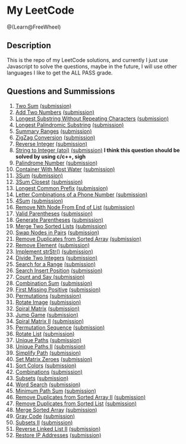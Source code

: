 # My LeetCode
@(Learn@FreeWheel)

## Description
This is the repo of my LeetCode solutions, and currently I just use Javascript to solve the questions, maybe in the future, I will use other languages I like to get the ALL PASS grade.

## Questions and Summissions

1. [Two Sum][1] [(submission)][2]
2. [Add Two Numbers][3] [(submission)][4]
3. [Longest Substring Without Repeating Characters][5] [(submission)][6]
4. [Longest Palindromic Substring][7] [(submission)][8]
5. [Summary Ranges][9] [(submission)][10]
6. [ZigZag Conversion][11] [(submission)][12]
7. [Reverse Integer][13] [(submission)][14]
8. [String to Integer (atoi)][15] [(submission)][16] **I think this question should be solved by using c/c++, sigh**
9. [Palindrome Number][17] [(submission)][18]
10. [Container With Most Water][19] [(submission)][20]
11. [3Sum][21] [(submission)][22]
12. [3Sum Closest][23] [(submission)][24]
13. [Longest Common Prefix][25] [(submission)][26]
14. [Letter Combinations of a Phone Number][27] [(submission)][28]
15. [4Sum][29] [(submission)][30]
16. [Remove Nth Node From End of List][31] [(submission)][32]
17. [Valid Parentheses][33] [(submission)][34]
18. [Generate Parentheses][35] [(submission)][36]
19. [Merge Two Sorted Lists][37] [(submission)][38]
20. [Swap Nodes in Pairs][39] [(submission)][40]
21. [Remove Duplicates from Sorted Array][41] [(submission)][42]
22. [Remove Element][43] [(submission)][44]
23. [Implement strStr()][45] [(submission)][46]
24. [Divide Two Integers][47] [(submission)][48]
25. [Search for a Range][49] [(submission)][50]
26. [Search Insert Position][51] [(submission)][52]
27. [Count and Say ][53] [(submission)][54]
28. [Combination Sum][55] [(submission)][56]
29. [First Missing Positive][57] [(submission)][58]
30. [Permutations][59] [(submission)][60]
31. [Rotate Image][61] [(submission)][62]
32. [Spiral Matrix][63] [(submission)][64]
33. [Jump Game][65] [(submission)][66]
34. [Spiral Matrix II][67] [(submission)][68]
35. [Permutation Sequence][69] [(submission)][70]
36. [Rotate List][71] [(submission)][72]
37. [Unique Paths][73] [(submission)][74]
38. [Unique Paths II][75] [(submission)][76]
39. [Simplify Path][77] [(submission)][78]
40. [Set Matrix Zeroes][79] [(submission)][80]
41. [Sort Colors][81] [(submission)][82]
42. [Combinations][83] [(submission)][84]
43. [Subsets][85] [(submission)][86]
44. [Word Search][87] [(submission)][88]
45. [Minimum Path Sum][89] [(submission)][90]
46. [Remove Duplicates from Sorted Array II][91] [(submission)][92]
47. [Remove Duplicates from Sorted List][93] [(submission)][94]
48. [Merge Sorted Array][95] [(submission)][96]
49. [Gray Code][97] [(submission)][98]
50. [Subsets II][99] [(submission)][100]
51. [Reverse Linked List II][101] [(submission)][102]
51. [Restore IP Addresses][103] [(submission)][104]

  [1]: https://leetcode.com/problems/two-sum/
  [2]: https://github.com/MrHuxu/leetcode/blob/master/submissions/two-sum.js
  [3]: https://leetcode.com/problems/add-two-numbers/
  [4]: https://github.com/MrHuxu/leetcode/blob/master/submissions/add-two-numbers.js
  [5]: https://leetcode.com/problems/longest-substring-without-repeating-characters/
  [6]: https://github.com/MrHuxu/leetcode/blob/master/submissions/longest-substring-without-repeating-characters.js
  [7]: https://leetcode.com/problems/longest-palindromic-substring/
  [8]: https://github.com/MrHuxu/leetcode/blob/master/submissions/longest-palindromic-substring.js
  [9]: https://leetcode.com/problems/summary-ranges/
  [10]: https://github.com/MrHuxu/leetcode/blob/master/submissions/summary-ramges.js
  [11]: https://leetcode.com/problems/zigzag-conversion/
  [12]: https://github.com/MrHuxu/leetcode/blob/master/submissions/zigzag-conversion.js
  [13]: https://leetcode.com/problems/reverse-integer/
  [14]: https://github.com/MrHuxu/leetcode/blob/master/submissions/reverse-integer.js
  [15]: https://leetcode.com/problems/string-to-integer-atoi/
  [16]: https://github.com/MrHuxu/leetcode/blob/master/submissions/string-to-integer-atoi.js
  [17]: https://leetcode.com/problems/palindrome-number/
  [18]: https://github.com/MrHuxu/leetcode/blob/master/submissions/palindrome-number.js
  [19]: https://leetcode.com/problems/container-with-most-water/
  [20]: https://github.com/MrHuxu/leetcode/blob/master/submissions/container-with-most-water.js
  [21]: https://leetcode.com/problems/3sum/
  [22]: https://github.com/MrHuxu/leetcode/blob/master/submissions/3sum.js
  [23]: https://leetcode.com/problems/3sum-closest/
  [24]: https://github.com/MrHuxu/leetcode/blob/master/submissions/3sum-closest.js
  [25]: https://leetcode.com/problems/longest-common-prefix/
  [26]: https://github.com/MrHuxu/leetcode/blob/master/submissions/longest-common-prefix.js
  [27]: https://leetcode.com/problems/letter-combinations-of-a-phone-number/
  [28]: https://github.com/MrHuxu/leetcode/blob/master/submissions/letter-combinations-of-a-phone-number.js
  [29]: https://leetcode.com/problems/4sum/
  [30]: https://github.com/MrHuxu/leetcode/blob/master/submissions/4sum.js
  [31]: https://leetcode.com/problems/remove-nth-node-from-end-of-list/
  [32]: https://github.com/MrHuxu/leetcode/blob/master/submissions/remove-nth-node-from-end-of-list.js
  [33]: https://leetcode.com/problems/valid-parentheses/
  [34]: https://github.com/MrHuxu/leetcode/blob/master/submissions/valid-parentheses.js
  [35]: https://leetcode.com/problems/generate-parentheses/
  [36]: https://github.com/MrHuxu/leetcode/blob/master/submissions/generate-parentheses.js
  [37]: https://leetcode.com/problems/merge-two-sorted-lists/
  [38]: https://github.com/MrHuxu/leetcode/blob/master/submissions/merge-two-sorted-lists.js
  [39]: https://leetcode.com/problems/swap-nodes-in-pairs/
  [40]: https://github.com/MrHuxu/leetcode/blob/master/submissions/swap-nodes-in-pairs.js
  [41]: https://leetcode.com/problems/remove-duplicates-from-sorted-array/
  [42]: https://github.com/MrHuxu/leetcode/blob/master/submissions/remove-duplicates-from-sorted-array.js
  [43]: https://leetcode.com/problems/remove-element/
  [44]: https://github.com/MrHuxu/leetcode/blob/master/submissions/remove-element.js
  [45]: https://leetcode.com/problems/implement-strstr/
  [46]: https://github.com/MrHuxu/leetcode/blob/master/submissions/implement-strstr.js
  [47]: https://leetcode.com/problems/divide-two-integers/
  [48]: https://github.com/MrHuxu/leetcode/blob/master/submissions/divide-two-integers.js
  [49]: https://leetcode.com/problems/search-for-a-range/
  [50]: https://github.com/MrHuxu/leetcode/blob/master/submissions/search-for-a-range.js
  [51]: https://leetcode.com/problems/search-insert-position/
  [52]: https://github.com/MrHuxu/leetcode/blob/master/submissions/search-insert-position.js
  [53]: https://leetcode.com/problems/count-and-say/
  [54]: https://github.com/MrHuxu/leetcode/blob/master/submissions/count-and-say.js
  [55]: https://leetcode.com/problems/combination-sum/
  [56]: https://github.com/MrHuxu/leetcode/blob/master/submissions/combination-sum.js
  [57]: https://leetcode.com/problems/first-missing-positive/
  [58]: https://github.com/MrHuxu/leetcode/blob/master/submissions/first-missing-positive.js
  [59]: https://leetcode.com/problems/permutations/
  [60]: https://github.com/MrHuxu/leetcode/blob/master/submissions/permutations.js
  [61]: https://leetcode.com/problems/rotate-image/
  [62]: https://github.com/MrHuxu/leetcode/blob/master/submissions/rotate-image.js
  [63]: https://leetcode.com/problems/spiral-matrix/
  [64]: https://github.com/MrHuxu/leetcode/blob/master/submissions/spiral-matrix.js
  [65]: https://leetcode.com/problems/jump-game/
  [66]: https://github.com/MrHuxu/leetcode/blob/master/submissions/jump-game.js
  [67]: https://leetcode.com/problems/spiral-matrix-ii/
  [68]: https://github.com/MrHuxu/leetcode/blob/master/submissions/spiral-matrix-ii.js
  [69]: https://leetcode.com/problems/permutation-sequence/
  [70]: https://github.com/MrHuxu/leetcode/blob/master/submissions/permutation-sequence.js
  [71]: https://leetcode.com/problems/rotate-list/
  [72]: https://github.com/MrHuxu/leetcode/blob/master/submissions/rotate-list.js
  [73]: https://leetcode.com/problems/unique-paths/
  [74]: https://github.com/MrHuxu/leetcode/blob/master/submissions/unique-paths.js
  [75]: https://leetcode.com/problems/unique-paths-ii/
  [76]: https://github.com/MrHuxu/leetcode/blob/master/submissions/unique-paths-ii.js
  [77]: https://leetcode.com/problems/simplify-path/
  [78]: https://github.com/MrHuxu/leetcode/blob/master/submissions/simplify-path.js
  [79]: https://leetcode.com/problems/set-matrix-zeroes/
  [80]: https://github.com/MrHuxu/leetcode/blob/master/submissions/set-matrix-zeroes.js
  [81]: https://leetcode.com/problems/sort-colors/
  [82]: https://github.com/MrHuxu/leetcode/blob/master/submissions/sort-colors.js
  [83]: https://leetcode.com/problems/combinations/
  [84]: https://github.com/MrHuxu/leetcode/blob/master/submissions/combinations.js
  [85]: https://leetcode.com/problems/subsets/
  [86]: https://github.com/MrHuxu/leetcode/blob/master/submissions/subsets.js
  [87]: https://leetcode.com/problems/word-search/
  [88]: https://github.com/MrHuxu/leetcode/blob/master/submissions/word-search.js
  [89]: https://leetcode.com/problems/minimum-path-sum/
  [90]: https://github.com/MrHuxu/leetcode/blob/master/submissions/minimum-path-sum.js
  [91]: https://leetcode.com/problems/remove-duplicates-from-sorted-array-ii/
  [92]: https://github.com/MrHuxu/leetcode/blob/master/submissions/remove-duplicates-from-sorted-array-ii.js
  [93]: https://leetcode.com/problems/remove-duplicates-from-sorted-list/
  [94]: https://github.com/MrHuxu/leetcode/blob/master/submissions/remove-duplicates-from-sorted-list.js
  [95]: https://leetcode.com/problems/merge-sorted-array/
  [96]: https://github.com/MrHuxu/leetcode/blob/master/submissions/merge-sorted-array.js
  [97]: https://leetcode.com/problems/gray-code/
  [98]: https://github.com/MrHuxu/leetcode/blob/master/submissions/gray-code.js
  [99]: https://leetcode.com/problems/subsets-ii/
  [100]: https://github.com/MrHuxu/leetcode/blob/master/submissions/subsets-ii.js
  [101]: https://leetcode.com/problems/reverse-linked-list-ii/
  [102]: https://github.com/MrHuxu/leetcode/blob/master/submissions/reverse-linked-list-ii.js
  [103]: https://leetcode.com/problems/restore-ip-addresses/
  [104]: https://github.com/MrHuxu/leetcode/blob/master/submissions/restore-ip-addresses.js
